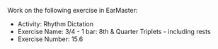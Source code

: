 Work on the following exercise in EarMaster:
- Activity: Rhythm Dictation
- Exercise Name: 3/4 - 1 bar: 8th & Quarter Triplets - including rests
- Exercise Number: 15.6
